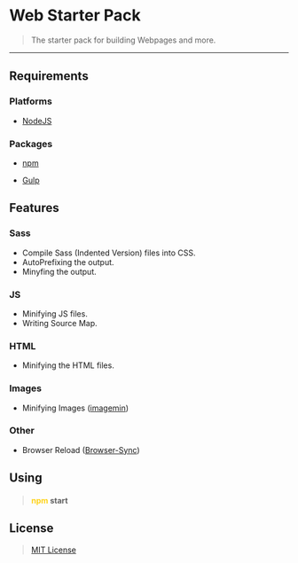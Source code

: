 # Web Starter Pack

> The starter pack for building Webpages and more.

<hr>

## Requirements

### Platforms

* [NodeJS](https://nodejs.org/)

### Packages

* [npm](https://www.npmjs.com/)

* [Gulp](https://gulpjs.com/)

## Features 

### Sass
* Compile Sass (Indented Version) files into CSS.
* AutoPrefixing the output.
* Minyfing the output.

### JS
* Minifying JS files.
* Writing Source Map.

### HTML
* Minifying the HTML files.

### Images
* Minifying Images ([imagemin](https://www.npmjs.com/package/gulp-imagemin))

### Other
* Browser Reload ([Browser-Sync](https://www.npmjs.com/package/browser-sync))

## Using

> <h4><span style="color: #FED218;">npm</span> start</h4>

## License 

> [MIT License](https://raw.githubusercontent.com/N-a-r-w-i-n/Web-Starter-Pack/master/LICENSE)